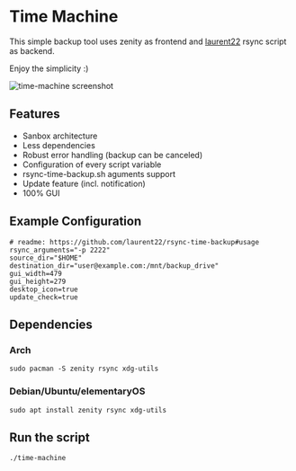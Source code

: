 # Time Machine
This simple backup tool uses zenity as frontend and [laurent22](https://github.com/laurent22/rsync-time-backup) rsync script as backend.

Enjoy the simplicity :)

![time-machine screenshot](https://raw.githubusercontent.com/murkl/time-machine/master/res/screenshot.png)


## Features
* Sanbox architecture
* Less dependencies
* Robust error handling (backup can be canceled)
* Configuration of every script variable
* rsync-time-backup.sh aguments support
* Update feature (incl. notification)
* 100% GUI 

## Example Configuration
```
# readme: https://github.com/laurent22/rsync-time-backup#usage
rsync_arguments="-p 2222"
source_dir="$HOME"
destination_dir="user@example.com:/mnt/backup_drive"
gui_width=479
gui_height=279
desktop_icon=true
update_check=true
```

## Dependencies
### Arch
```
sudo pacman -S zenity rsync xdg-utils
```
### Debian/Ubuntu/elementaryOS
```
sudo apt install zenity rsync xdg-utils
```

## Run the script
```
./time-machine
```
